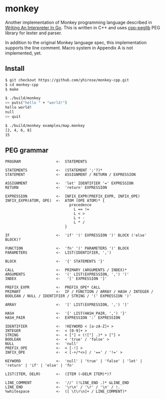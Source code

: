 # monkey

Another implementation of Monkey programming language described in [Writing An Interpreter In Go](https://interpreterbook.com/).
This is written in C++ and uses [cpp-peglib](https://github.com/yhirose/cpp-peglib) PEG library for lexter and parser.

In addition to the original Monkey language spec, this implementation supports the line comment. Macro system in Appendix A is not implemented, yet.

## Install

```bash
$ git checkout https://github.com/yhirose/monkey-cpp.git
$ cd monkey-cpp
$ make

$ ./build/monkey
>> puts("hello " + "world!")
hello world!
null
>> quit

$ ./build/monkey examples/map.monkey
[2, 4, 6, 8]
15
```

## PEG grammar

```
PROGRAM                <-  STATEMENTS

STATEMENTS             <-  (STATEMENT ';'?)*
STATEMENT              <-  ASSIGNMENT / RETURN / EXPRESSION

ASSIGNMENT             <-  'let' IDENTIFIER '=' EXPRESSION
RETURN                 <-  'return' EXPRESSION

EXPRESSION             <-  INFIX_EXPR(PREFIX_EXPR, INFIX_OPE)
INFIX_EXPR(ATOM, OPE)  <-  ATOM (OPE ATOM)* {
                             precedence
                               L == !=
                               L < >
                               L + -
                               L * /
                           }

IF                     <-  'if' '(' EXPRESSION ')' BLOCK ('else' BLOCK)?

FUNCTION               <-  'fn' '(' PARAMETERS ')' BLOCK
PARAMETERS             <-  LIST(IDENTIFIER, ',')

BLOCK                  <-  '{' STATEMENTS '}'

CALL                   <-  PRIMARY (ARGUMENTS / INDEX)*
ARGUMENTS              <-  '(' LIST(EXPRESSION, ',') ')'
INDEX                  <-   '[' EXPRESSION ']'

PREFIX_EXPR            <-  PREFIX_OPE* CALL
PRIMARY                <-  IF / FUNCTION / ARRAY / HASH / INTEGER / BOOLEAN / NULL / IDENTIFIER / STRING / '(' EXPRESSION ')'

ARRAY                  <-  '[' LIST(EXPRESSION, ',') ']'

HASH                   <-  '{' LIST(HASH_PAIR, ',') '}'
HASH_PAIR              <-  EXPRESSION ':' EXPRESSION

IDENTIFIER             <-  !KEYWORD < [a-zA-Z]+ >
INTEGER                <-  < [0-9]+ >
STRING                 <-  < ["] < (!["] .)* > ["] >
BOOLEAN                <-  < 'true' / 'false' >
NULL                   <-  'null'
PREFIX_OPE             <-  < [-!] >
INFIX_OPE              <-  < [-+/*<>] / '==' / '!=' >

KEYWORD                <-  'null' | 'true' | 'false' | 'let' | 'return' | 'if' | 'else' | 'fn'

LIST(ITEM, DELM)       <-  (ITEM (~DELM ITEM)*)?

LINE_COMMENT           <-  '//' (!LINE_END .)* &LINE_END
LINE_END               <-  '\r\n' / '\r' / '\n' / !.
%whitespace            <-  ([ \t\r\n]+ / LINE_COMMENT)*
```
